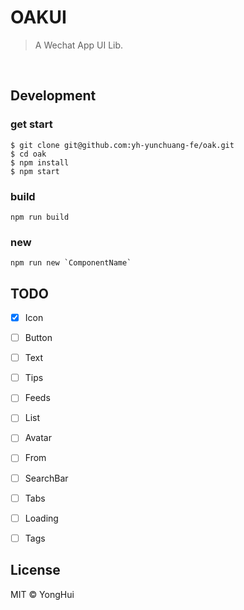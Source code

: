 # OAKUI
> A Wechat App UI Lib.
<br/>

## Development

### get start
```code
$ git clone git@github.com:yh-yunchuang-fe/oak.git
$ cd oak
$ npm install
$ npm start
```

### build
```code
npm run build
```

### new
```code
npm run new `ComponentName`
```

## TODO

- [x] Icon
- [ ] Button
- [ ] Text
- [ ] Tips
- [ ] Feeds
- [ ] List
- [ ] Avatar
- [ ] From
- [ ] SearchBar
- [ ] Tabs
- [ ] Loading
- [ ] Tags


## License
MIT © YongHui
